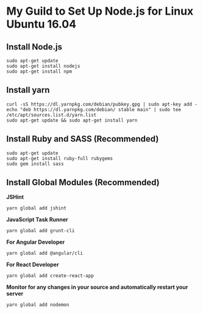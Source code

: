 # My Guild to Set Up Node.js for Linux Ubuntu 16.04

## Install Node.js

```
sudo apt-get update
sudo apt-get install nodejs
sudo apt-get install npm
```

## Install yarn

```
curl -sS https://dl.yarnpkg.com/debian/pubkey.gpg | sudo apt-key add -
echo "deb https://dl.yarnpkg.com/debian/ stable main" | sudo tee /etc/apt/sources.list.d/yarn.list
sudo apt-get update && sudo apt-get install yarn
```

## Install Ruby and SASS (Recommended)

```
sudo apt-get update
sudo apt-get install ruby-full rubygems
sudo gem install sass
```

## Install Global Modules (Recommended)

**JSHint**
```
yarn global add jshint
```

**JavaScript Task Runner**
```
yarn global add grunt-cli
```

**For Angular Developer**
```
yarn global add @angular/cli
```

**For React Developer**
```
yarn global add create-react-app
```

**Monitor for any changes in your source and automatically restart your server**
```
yarn global add nodemon
```